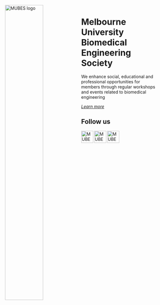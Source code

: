 <img  style="float: left;" src="https://mubes.club/img/logo.svg" alt="MUBES logo" width="50%"/>

# Melbourne University Biomedical Engineering Society

We enhance social, educational and professional opportunities for members through regular workshops and events related to biomedical engineering

[_Learn more_](https://mubes.club/)

## Follow us

[<img src="https://mubes.club/img/facebook.svg" width="40" height="40" alt="MUBES on Facebook" align="left">](https://www.facebook.com/groups/mubes.unimelb/)

[<img src="https://mubes.club/img/linkedin.svg" width="40" height="40" alt="MUBES on LinkedIn" align="left">](https://www.linkedin.com/company/mu-bmes/about/)

[<img src="https://mubes.club/img/instagram.svg" width="40" height="40" alt="MUBES on Instagram" align="left">](https://www.instagram.com/mubes_unimelb/)
